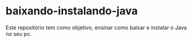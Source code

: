 # baixando-instalando-java
Este repositório tem como objetivo, ensinar como baixar e instalar o Java no seu pc. 
